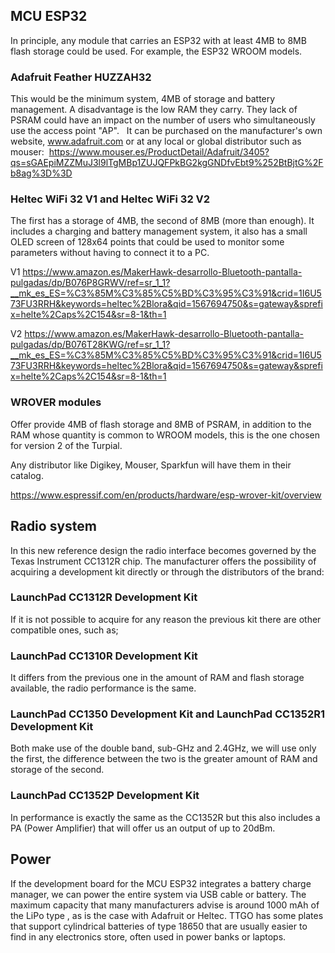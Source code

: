 ## MCU ESP32

In principle, any module that carries an ESP32 with at least 4MB to 8MB flash storage could be used. For example, the ESP32 WROOM models.

### Adafruit Feather HUZZAH32

This would be the minimum system, 4MB of storage and battery management. A disadvantage is the low RAM they carry. They lack of PSRAM could have an impact on the number of users who simultaneously use the access point "AP".
 
It can be purchased on the manufacturer's own website, www.adafruit.com or at any local or global distributor such as mouser:
 https://www.mouser.es/ProductDetail/Adafruit/3405?qs=sGAEpiMZZMuJ3l9lTgMBp1ZUJQFPkBG2kgGNDfvEbt9%252BtBjtG%2Fb8ag%3D%3D

### Heltec WiFi 32 V1 and Heltec WiFi 32 V2
The first has a storage of 4MB, the second of 8MB (more than enough). It includes a charging and battery management system, it also has a small OLED screen of 128x64 points that could be used to monitor some parameters without having to connect it to a PC.

V1
https://www.amazon.es/MakerHawk-desarrollo-Bluetooth-pantalla-pulgadas/dp/B076P8GRWV/ref=sr_1_1?__mk_es_ES=%C3%85M%C3%85%C5%BD%C3%95%C3%91&crid=1I6U573FU3RRH&keywords=heltec%2Blora&qid=1567694750&s=gateway&sprefix=helte%2Caps%2C154&sr=8-1&th=1

V2
https://www.amazon.es/MakerHawk-desarrollo-Bluetooth-pantalla-pulgadas/dp/B076T28KWG/ref=sr_1_1?__mk_es_ES=%C3%85M%C3%85%C5%BD%C3%95%C3%91&crid=1I6U573FU3RRH&keywords=heltec%2Blora&qid=1567694750&s=gateway&sprefix=helte%2Caps%2C154&sr=8-1&th=1

### WROVER modules 
Offer provide 4MB of flash storage and 8MB of PSRAM, in addition to the RAM whose quantity is common to WROOM models, this is the one chosen for version 2 of the Turpial.

Any distributor like Digikey, Mouser, Sparkfun will have them in their catalog.

https://www.espressif.com/en/products/hardware/esp-wrover-kit/overview



## Radio system

In this new reference design the radio interface becomes governed by the Texas Instrument CC1312R chip. The manufacturer offers the possibility of acquiring a development kit directly or through the distributors of the brand:

### LaunchPad CC1312R Development Kit

If it is not possible to acquire for any reason the previous kit there are other compatible ones, such as;

### LaunchPad CC1310R Development Kit
It differs from the previous one in the amount of RAM and flash storage available, the radio performance is the same.

### LaunchPad CC1350 Development Kit and LaunchPad CC1352R1 Development Kit
Both make use of the double band, sub-GHz and 2.4GHz, we will use only the first, the difference between the two is the greater amount of RAM and storage of the second.

### LaunchPad CC1352P Development Kit
In performance is exactly the same as the CC1352R but this also includes a PA (Power Amplifier) that will offer us an output of up to 20dBm.


## Power

If the development board for the MCU ESP32 integrates a battery charge manager, we can power the entire system via USB cable or battery. The maximum capacity that many manufacturers advise is around 1000 mAh of the LiPo type , as is the case with Adafruit or Heltec. TTGO has some plates that support cylindrical batteries of type 18650 that are usually easier to find in any electronics store, often used in power banks or laptops.
